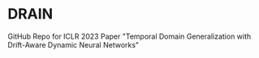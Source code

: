 # DRAIN
GitHub Repo for ICLR 2023 Paper "Temporal Domain Generalization with Drift-Aware Dynamic Neural Networks"
